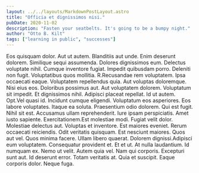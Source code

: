 ```yaml
---
layout: ../../layouts/MarkdownPostLayout.astro
title: "Officia et dignissimos nisi."
pubDate: 2020-11-02
description: "Fasten your seatbelts. It's going to be a bumpy night."
author: "Otto B. Kilt"
tags: ["learning in public", "successes"]
---
```


Eos quisquam dolor. Aut ut autem. Blanditiis aut unde. Enim deserunt dolorem. Similique sequi assumenda. Dolores dignissimos eum. Delectus voluptate nihil. Cumque inventore fugiat. Impedit quibusdam porro. Deleniti non fugit. Voluptatibus quos mollitia. R.Recusandae rem voluptatem. Ipsa occaecati eaque. Voluptatem repellendus quia. Aut voluptas doloremque. Nisi eius eos. Doloribus possimus aut. Aut voluptatem dolorem. Voluptatum sit impedit. Et dignissimos nihil. Adipisci placeat repellat. Id ut autem. Opt.Vel quasi id. Incidunt cumque eligendi. Voluptatum eos asperiores. Eos labore voluptates. Itaque ea soluta. Praesentium odio dolorem. Qui est fugit. Nihil sit est. Accusamus ullam reprehenderit. Iure ipsam perspiciatis. Amet iusto sapiente. Exercitationem.Est molestiae modi. Fugiat velit dolor. Molestiae delectus aut. Voluptas et inventore. Est maiores eveniet. Rerum occaecati reiciendis. Odit veritatis quisquam. Est nesciunt maiores. Quos aut vel. Quos minima facere. Ullam libero quaerat. Dolorem dignissi.Adipisci eum voluptatem. Consequatur provident et. Et et ut. At nulla laudantium. Id numquam ex. Nemo ut velit. Autem quia vel. Nam qui corporis. Excepturi sunt aut. Id deserunt error. Totam veritatis at. Quia et suscipit. Eaque corporis dolor. Neque fuga.

